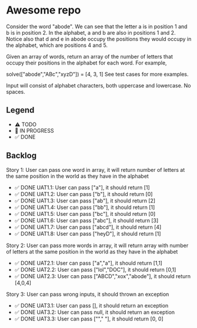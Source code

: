 # Awesome repo

Consider the word "abode". We can see that the letter a is in position 1 and b is in position 2. In the alphabet, a and b are also in positions 1 and 2. Notice also that d and e in abode occupy the positions they would occupy in the alphabet, which are positions 4 and 5.

Given an array of words, return an array of the number of letters that occupy their positions in the alphabet for each word. For example,

solve(["abode","ABc","xyzD"]) = [4, 3, 1]
See test cases for more examples.

Input will consist of alphabet characters, both uppercase and lowercase. No spaces.

## Legend
- ⚠ TODO
- 🚧 IN PROGRESS
- ✅ DONE

## Backlog

Story 1: User can pass one word in array, it will return number of letters at the same position in the world as they have in the alphabet 
- ✅ DONE UAT1.1: User can pass ["a"], it should return [1] 
- ✅ DONE UAT1.2: User can pass ["b"], it should return [0] 
- ✅ DONE UAT1.3: User can pass ["ab"], it should return [2] 
- ✅ DONE UAT1.4: User can pass ["bb"], it should return [1]
- ✅ DONE UAT1.5: User can pass ["bc"], it should return [0]
- ✅ DONE UAT1.6: User can pass ["abc"], it should return [3]
- ✅ DONE UAT1.7: User can pass ["abcd"], it should return [4]
- ✅ DONE UAT1.8: User can pass ["heyD"], it should return [1]

Story 2: User can pass more words in array, it will return array with number of letters at the same position in the world as they have in the alphabet
- ✅ DONE UAT2.1: User can pass ["a","a"], it should return [1,1] 
- ✅ DONE UAT2.2: User can pass ["lol","DOC"], it should return [0,1] 
- ✅ DONE UAT2.3: User can pass ["ABCD","xox","abode"], it should return [4,0,4] 

Story 3: User can pass wrong inputs, it should thrown an exception
- ✅ DONE UAT3.1: User can pass [], it should return an exception
- ✅ DONE UAT3.2: User can pass null, it should return an exception
- ✅ DONE UAT3.3: User can pass [""," "], it should return [0, 0]